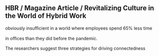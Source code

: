 ## HBR / Magazine Article / Revitalizing Culture in the World of Hybrid Work

obviously insuﬃcient in a world where employees spend 65% less time

in oﬃces than they did before the pandemic.

The researchers suggest three strategies for driving connectedness